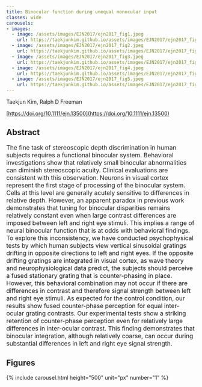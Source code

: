 ```yaml
---
title: Binocular function during unequal monocular input
classes: wide
carousels:
- images: 
  - image: /assets/images/EJN2017/ejn2017_fig1.jpeg
    url: https://taekjunkim.github.io/assets/images/EJN2017/ejn2017_fig1.jpeg
  - image: /assets/images/EJN2017/ejn2017_fig2.jpeg
    url: https://taekjunkim.github.io/assets/images/EJN2017/ejn2017_fig2.jpeg
  - image: /assets/images/EJN2017/ejn2017_fig3.jpeg
    url: https://taekjunkim.github.io/assets/images/EJN2017/ejn2017_fig3.jpeg
  - image: /assets/images/EJN2017/ejn2017_fig4.jpeg
    url: https://taekjunkim.github.io/assets/images/EJN2017/ejn2017_fig4.jpeg
  - image: /assets/images/EJN2017/ejn2017_fig5.jpeg
    url: https://taekjunkim.github.io/assets/images/EJN2017/ejn2017_fig5.jpeg    
---
```


Taekjun Kim, Ralph D Freeman

[https://doi.org/10.1111/ejn.13500](https://doi.org/10.1111/ejn.13500)


## Abstract
<Font size = "3"> The fine task of stereoscopic depth discrimination in human subjects requires a functional binocular system. Behavioral investigations show that relatively small binocular abnormalities can diminish stereoscopic acuity. Clinical evaluations are consistent with this observation. Neurons in visual cortex represent the first stage of processing of the binocular system. Cells at this level are generally acutely sensitive to differences in relative depth. However, an apparent paradox in previous work demonstrates that tuning for binocular disparities remains relatively constant even when large contrast differences are imposed between left and right eye stimuli. This implies a range of neural binocular function that is at odds with behavioral findings. To explore this inconsistency, we have conducted psychophysical tests by which human subjects view vertical sinusoidal gratings drifting in opposite directions to left and right eyes. If the opposite drifting gratings are integrated in visual cortex, as wave theory and neurophysiological data predict, the subjects should perceive a fused stationary grating that is counter-phasing in place. However, this behavioral combination may not occur if there are differences in contrast and therefore signal strength between left and right eye stimuli. As expected for the control condition, our results show fused counter-phase perception for equal inter-ocular grating contrasts. Our experimental tests show a striking retention of counter-phase perception even for relatively large differences in inter-ocular contrast. This finding demonstrates that binocular integration, although relatively coarse, can occur during substantial differences in left and right eye signal strength. </Font>

## Figures
{% include carousel.html height="500" unit="px" number="1" %}
<!--- {% include carousel.html height="500" unit="px" duration="10" number="1" %} --->


